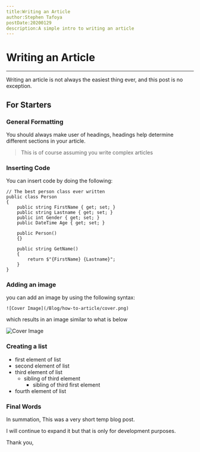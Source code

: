 ```yaml
---
title:Writing an Article
author:Stephen Tafoya
postDate:20200129
description:A simple intro to writing an article
---
```


# Writing an Article

----

Writing an article is not always the easiest thing ever, and this post is no exception.

## For Starters
### General Formatting
You should always make user of headings, headings help determine different sections in your article.

> This is of course assuming you write complex articles

### Inserting Code

You can insert code by doing the following:

<pre><code data-language="csharp">// The best person class ever written
public class Person
{
    public string FirstName { get; set; }
    public string Lastname { get; set; }
    public int Gender { get; set; }
    public DateTime Age { get; set; }

    public Person()
    {}

    public string GetName()
    {
        return $"{FirstName} {Lastname}";
    }
}
</code></pre>

### Adding an image

you can add an image by using the following syntax:

    ![Cover Image](/Blog/how-to-article/cover.png)

which results in an image similar to what is below

![Cover Image](/Blog/how-to-article/cover.png)

### Creating a list

- first element of list
- second element of list
- third element of list
    - sibling of third element
        - sibling of third first element
- fourth element of list

### Final Words
In summation, This was a very short temp blog post.

I will continue to expand it but that is only for development purposes.

Thank you,